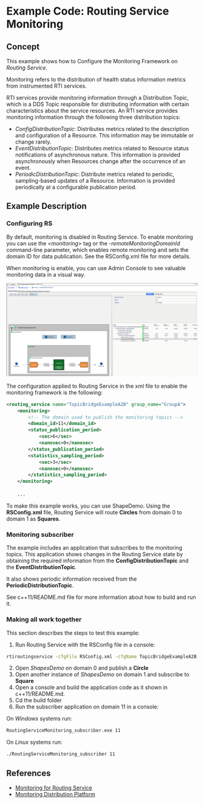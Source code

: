 # Example Code: Routing Service Monitoring

## Concept

This example shows how to Configure the Monitoring Framework on *Routing Service*.

Monitoring refers to the distribution of health status information metrics from
instrumented RTI services.

RTI services provide monitoring information through a Distribution Topic, which
is a DDS Topic responsible for distributing information with certain characteristics
about the service resources. An RTI service provides monitoring information
through the following three distribution topics:

-   *ConfigDistributionTopic*: Distributes metrics related to the description and
configuration of a Resource. This information may be immutable or change rarely.
-   *EventDistributionTopic*: Distributes metrics related to Resource status
notifications of asynchronous nature. This information is provided asynchronously
when Resources change after the occurrence of an event.
-   *PeriodicDistributionTopic*: Distribute metrics related to periodic,
sampling-based updates of a Resource. Information is provided periodically at
a configurable publication period.

## Example Description

### Configuring RS

By default, monitoring is disabled in Routing Service. To enable monitoring you
can use the *\<monitoring>* tag or the *-remoteMonitoringDomainId* command-line
parameter, which enables remote monitoring and sets the domain ID for data publication.
See the RSConfig.xml file for more details.

When monitoring is enable, you can use Admin Console to see valuable monitoring
data in a visual way.

![Routing Service in Admin Console for Monitoring](images/AdminConsoleMonitoringRS.png "Admin Console RS view")

The configuration applied to Routing Service in the xml file to enable
the monitoring framework is the following:

``` xml
<routing_service name="TopicBridgeExampleA2B" group_name="GroupA">
    <monitoring>
        <!-- The domain used to publish the monitoring topics -->
        <domain_id>11</domain_id>
        <status_publication_period>
            <sec>6</sec>
            <nanosec>0</nanosec>
        </status_publication_period>
        <statistics_sampling_period>
            <sec>3</sec>
            <nanosec>0</nanosec>
        </statistics_sampling_period>
    </monitoring>

    ...
```

To make this example works, you can use ShapeDemo. Using the **RSConfig.xml** file,
Routing Service will route **Circles** from domain 0 to domain 1 as **Squares**.

### Monitoring subscriber

The example includes an application that subscribes to the monitoring topics.
This application shows changes in the Routing Service state by obtaining the
required information from the **ConfigDistributionTopic** and the **EventDistributionTopic**.

It also shows periodic information received from the **PeriodicDistributionTopic**.

See c++11/README.md file for more information about how to build and run it.

### Making all work together

This section describes the steps to test this example:

1.  Run Routing Service with the RSConfig file in a console:

```sh
rtiroutingservice -cfgFile RSConfig.xml -cfgName TopicBridgeExampleA2B
```

2.  Open *ShapesDemo* on domain 0 and publish a **Circle**
3.  Open another instance of *ShapesDemo* on domain 1 and subscribe to **Square**
2.  Open a console and build the application code as it shown in c++11/README.md.
3.  Cd the build folder
4.  Run the subscriber application on domain 11 in a console:

On *Windows* systems run:

```sh
RoutingServiceMonitoring_subscriber.exe 11
```

On *Linux* systems run:

```sh
./RoutingServiceMonitoring_subscriber 11
```

## References

- [Monitoring for Routing Service](https://community.rti.com/static/documentation/connext-dds/7.0.0/doc/manuals/connext_dds_professional/services/routing_service/monitoring.html)
- [Monitoring Distribution Platform](https://community.rti.com/static/documentation/connext-dds/7.0.0/doc/manuals/connext_dds_professional/services/routing_service/common/monitoring_dist.html)
